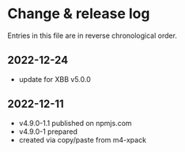 # Change & release log

Entries in this file are in reverse chronological order.

## 2022-12-24

* update for XBB v5.0.0

## 2022-12-11

* v4.9.0-1.1 published on npmjs.com
* v4.9.0-1 prepared
* created via copy/paste from m4-xpack
